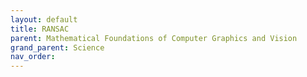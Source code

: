 ```yaml
---
layout: default
title: RANSAC
parent: Mathematical Foundations of Computer Graphics and Vision
grand_parent: Science
nav_order: 
---
```


